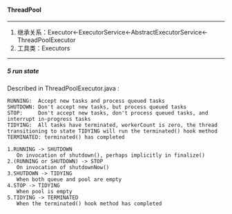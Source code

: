 #### ThreadPool

---
1. 继承关系：Executor<-ExecutorService<-AbstractExecutorService<-ThreadPoolExecutor
2. 工具类：Executors

---
##### 5 run state 
Described in ThreadPoolExecutor.java :
```
RUNNING:  Accept new tasks and process queued tasks
SHUTDOWN: Don't accept new tasks, but process queued tasks
STOP:     Don't accept new tasks, don't process queued tasks, and interrupt in-progress tasks
TIDYING:  All tasks have terminated, workerCount is zero, the thread transitioning to state TIDYING will run the terminated() hook method
TERMINATED: terminated() has completed

1.RUNNING -> SHUTDOWN
   On invocation of shutdown(), perhaps implicitly in finalize()
2.(RUNNING or SHUTDOWN) -> STOP
   On invocation of shutdownNow()
3.SHUTDOWN -> TIDYING
   When both queue and pool are empty
4.STOP -> TIDYING
   When pool is empty
5.TIDYING -> TERMINATED
   When the terminated() hook method has completed